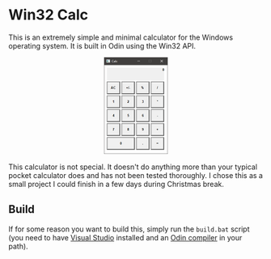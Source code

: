# Win32 Calc

This is an extremely simple and minimal calculator for the Windows operating system. It is built in Odin using the Win32 API.

<p align="center">
    <img src="Screenshot.png" alt="A screenshot of the application." style="width:25%">
</p>

This calculator is not special. It doesn't do anything more than your typical pocket calculator does and has not been tested thoroughly. I chose this as a small project I could finish in a few days during Christmas break.

## Build

If for some reason you want to build this, simply run the `build.bat` script (you need to have [Visual Studio](https://learn.microsoft.com/en-us/visualstudio/install/install-visual-studio?view=vs-2022) installed and an [Odin compiler](https://github.com/odin-lang/Odin) in your path).
